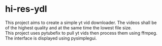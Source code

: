 # hi-res-ydl

This project aims to create a simple yt vid downloader. The videos shall be of the highest quality and at the same time the lowest file size.  
This project uses pytubefix to pull yt vids then process them using ffmpeg. The interface is displayed using pysimplegui.